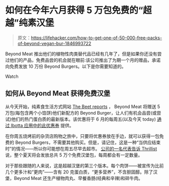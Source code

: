 # 如何在今年六月获得 5 万包免费的“超越”纯素汉堡

> 原文：<https://lifehacker.com/how-to-get-one-of-50-000-free-packs-of-beyond-vegan-bur-1846993722>

Beyond Meat 推出他们的植物性肉类替代品已经有几年了，但是如果你还没有尝过他们的产品，免费品尝的机会就在眼前:该公司推出了为期一个月的赠品，承诺向免费发放 10 万份 Beyond Burgers。以下是你需要知道的。

Watch

## 如何从 Beyond Meat 获得免费汉堡

从今天开始，纯素食生活方式网站 [The Beet reports](https://thebeet.com/beyond-meat-is-giving-away-100000-burgers-heres-how-to-get-yours/) ， Beyond Meat 将赠送 5 万包(每包含两个小馅饼)他们新配方的 Beyond Burger，让人们有机会品尝(或尝试)他们的热门蛋白质的最新版本。该优惠将于 6 月的每周五(以及今天 today) [通过 Ibotta 应用中的此优惠券](https://ibotta.com/rebates?q=BeyondMeatBurgerFAO21) 提供。

在你周五烧烤前的杂货店购物之旅中，只要将优惠券放在手边，就可以获得一包免费的 Beyond Burgers，不需要其他购买。但是，请记住，这是一种“当供应结束时”的情况——所以你可能想在周五尽早去超市。 [公司的一名代表告诉 Thrillist](https://www.thrillist.com/news/nation/beyond-burger-free-ibotta-2021) 说，整个夏天将会发放总共 5 万个免费汉堡包，每周都会有一定数量。

对于那些跟随的人来说，这是超越汉堡的第三个版本。每个肉饼——被宣传为比前几个更多汁和“更肉”——含有 20 克蛋白质，“更多营养”，不含胆固醇。除了汉堡，Beyond Meat 还生产植物肉丸、早餐香肠(经典和辛辣)和碎牛肉。